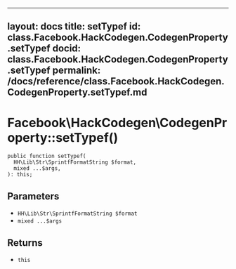 
***

layout: docs
title: setTypef
id: class.Facebook.HackCodegen.CodegenProperty.setTypef
docid: class.Facebook.HackCodegen.CodegenProperty.setTypef
permalink: /docs/reference/class.Facebook.HackCodegen.CodegenProperty.setTypef.md
---







# Facebook\\HackCodegen\\CodegenProperty::setTypef()




``` Hack
public function setTypef(
  HH\Lib\Str\SprintfFormatString $format,
  mixed ...$args,
): this;
```




## Parameters




- ` HH\Lib\Str\SprintfFormatString $format `
- ` mixed ...$args `




## Returns




+ ` this `